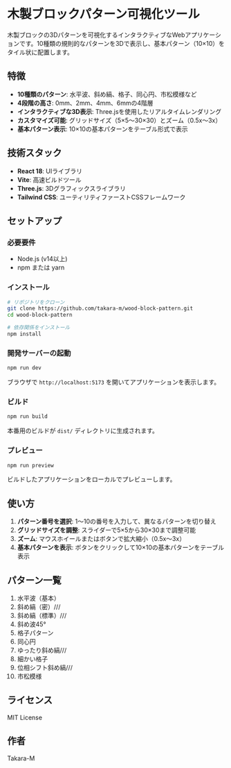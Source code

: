 # 木製ブロックパターン可視化ツール

木製ブロックの3Dパターンを可視化するインタラクティブなWebアプリケーションです。10種類の規則的なパターンを3Dで表示し、基本パターン（10×10）をタイル状に配置します。

## 特徴

- **10種類のパターン**: 水平波、斜め縞、格子、同心円、市松模様など
- **4段階の高さ**: 0mm、2mm、4mm、6mmの4階層
- **インタラクティブな3D表示**: Three.jsを使用したリアルタイムレンダリング
- **カスタマイズ可能**: グリッドサイズ（5×5〜30×30）とズーム（0.5x〜3x）
- **基本パターン表示**: 10×10の基本パターンをテーブル形式で表示

## 技術スタック

- **React 18**: UIライブラリ
- **Vite**: 高速ビルドツール
- **Three.js**: 3Dグラフィックスライブラリ
- **Tailwind CSS**: ユーティリティファーストCSSフレームワーク

## セットアップ

### 必要要件

- Node.js (v14以上)
- npm または yarn

### インストール

```bash
# リポジトリをクローン
git clone https://github.com/takara-m/wood-block-pattern.git
cd wood-block-pattern

# 依存関係をインストール
npm install
```

### 開発サーバーの起動

```bash
npm run dev
```

ブラウザで `http://localhost:5173` を開いてアプリケーションを表示します。

### ビルド

```bash
npm run build
```

本番用のビルドが `dist/` ディレクトリに生成されます。

### プレビュー

```bash
npm run preview
```

ビルドしたアプリケーションをローカルでプレビューします。

## 使い方

1. **パターン番号を選択**: 1〜10の番号を入力して、異なるパターンを切り替え
2. **グリッドサイズを調整**: スライダーで5×5から30×30まで調整可能
3. **ズーム**: マウスホイールまたはボタンで拡大縮小（0.5x〜3x）
4. **基本パターンを表示**: ボタンをクリックして10×10の基本パターンをテーブル表示

## パターン一覧

1. 水平波（基本）
2. 斜め縞（密）///
3. 斜め縞（標準）///
4. 斜め波45°
5. 格子パターン
6. 同心円
7. ゆったり斜め縞///
8. 細かい格子
9. 位相シフト斜め縞///
10. 市松模様

## ライセンス

MIT License

## 作者

Takara-M
